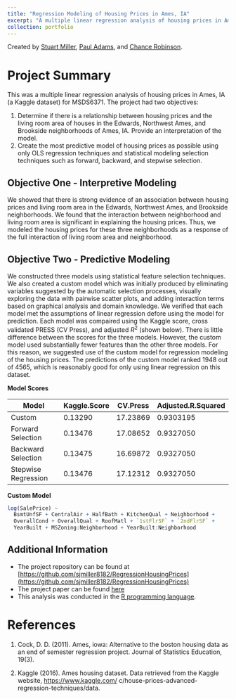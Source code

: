 ```yaml
---
title: "Regression Modeling of Housing Prices in Ames, IA"
excerpt: "A multiple linear regression analysis of housing prices in Ames, IA.<br/><img src='/images/ames_ia_housesbanner.png'>"
collection: portfolio
---
```


Created by [Stuart Miller](https://github.com/sjmiller8182), 
[Paul Adams](https://github.com/PaulAdams4361), and 
[Chance Robinson](https://github.com/RobinsonCW).

# Project Summary

This was a multiple linear regression analysis of housing prices in Ames, IA (a Kaggle dataset)
for MSDS6371.
The project had two objectives: 

1. Determine if there is a relationship between housing prices and
 the living room area of houses in the Edwards, Northwest Ames, and
 Brookside neighborhoods of Ames, IA.
 Provide an interpretation of the model.
2. Create the most predictive model of housing prices as possible using only OLS regression techniques and
 statistical modeling selection techniques such as forward, backward, and stepwise selection.

## Objective One - Interpretive Modeling

We showed that there is strong evidence of an association between housing prices and
 living room area in the Edwards, Northwest Ames, and Brookside neighborhoods.
We found that the interaction between neighborhood and living room area is significant in explaining the housing prices.
Thus, we modeled the housing prices for these three neighborhoods as a response of the full interaction of living room area and neighborhood.

## Objective Two - Predictive Modeling

We constructed three models using statistical feature selection techniques.
We also created a custom model which was initially produced by eliminating variables suggested by the automatic selection processes,
 visually exploring the data with pairwise scatter plots,
 and adding interaction terms based on graphical analysis and domain knowledge.
We verified that each model met the assumptions of linear regression defore using the model for prediction.
Each model was compaired using the Kaggle score, cross validated PRESS (CV Press),
 and adjusted $R^2$ (shown below).
There is little difference between the scores for the three models.
However, the custom model used substantially fewer features than the other three models.
For this reason, we suggested use of the custom model for regression modeling of the housing prices.
The predictions of the custom model ranked 1948 out of 4565,
 which is reasonably good for only using linear regression on this dataset.

**Model Scores**

| Model | Kaggle.Score | CV.Press | Adjusted.R.Squared |
|-------|--------------|----------|-------------------|
| Custom | 0.13290 | 17.23869 | 0.9303195 |
| Forward Selection | 0.13476 | 17.08652 | 0.9327050 | 
| Backward Selection | 0.13475 | 16.69872 | 0.9327050 | 
| Stepwise Regression | 0.13476 | 17.12312 | 0.9327050 | 

**Custom Model**

```R
log(SalePrice) ~
  BsmtUnfSF + CentralAir + HalfBath + KitchenQual + Neighborhood +
  OverallCond + OverallQual + RoofMatl + `1stFlrSF` + `2ndFlrSF` +
  YearBuilt + MSZoning:Neighborhood + YearBuilt:Neighborhood
```

## Additional Information

* The project repository can be found at [https://github.com/sjmiller8182/RegressionHousingPrices](https://github.com/sjmiller8182/RegressionHousingPrices)
* The project paper can be found [here](https://sjmiller8182.github.io/RegressionHousingPrices/analysis/HousePriceRegressionAnalysis.pdf)
* This analysis was conducted in the [R programming language](https://www.r-project.org/about.html).


# References

1. Cock, D. D. (2011). Ames, iowa: Alternative to the boston housing data as an end of semester regression
project. Journal of Statistics Education, 19(3).

2. Kaggle (2016). Ames housing dataset. Data retrieved from the Kaggle website, https://www.kaggle.com/
c/house-prices-advanced-regression-techniques/data.
